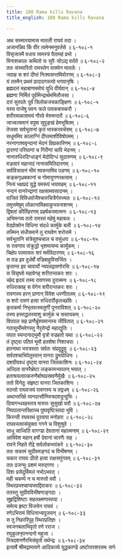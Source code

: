 ```yaml
---
title: 108 Rama kills Ravana
title_english: 108 Rama kills Ravana

---
```


<div class="audioEmbed"  caption="श्रीराम-हरिसीताराममूर्ति-घनपाठिभ्यां वचनम्" src="https://archive.org/download/Ramayana-recitation-Sriram-harisItArAmamUrti-Ghanapaati-v2/Kanda_6/Kanda_6_YK-108-Rama_kills_Ravana_0.mp3"></div>

अथ सस्मारयामास मातली राघवं तदा ।  
अजानन्निव किं वीर त्वमेनमनुवर्तसे ॥ ६-१०८-१  
विसृजास्मै वधाय त्वमस्त्रं पैतामहं प्रभो ।  
विनाशकालः कथितो यः सुरैः सोऽद्य वर्तते ॥ ६-१०८-२  
ततः संस्मारितो रामस्तेन वाक्येन मातलेः ।  
जग्राह स शरं दीप्तं निःश्वसन्तमिवोरगम् ॥ ६-१०८-३  
यं तस्मैन् प्रथमं प्रादादगस्त्यो भगवानृषिः ।  
ब्रह्मदत्तं महाबाणममोघं युधि वीर्यवान् ॥ ६-१०८-४  
ब्रह्मणा निर्मितं पूर्वमिन्द्रार्थममितौजसा ।  
दत्तं सुरपतेः पूर्वं त्रिलोकजयकाङ्क्षिणः ॥ ६-१०८-५  
यस्य वाजेषु पवनः फले पावकबास्करौ ।  
शरीरमाकाशमयं गौरवे मेरुमन्दरौ ॥ ६-१०८-६  
जाज्वल्यमानं वपुषा सुपुङ्खं हेमभूषितम् ।  
तेजसा सर्वभूतानां कृतं भास्करवर्चसम् ॥ ६-१०८-७  
सधूममिव कालाग्निं दीप्तमाशीविषोपमम् ।  
नरनागाश्ववृन्दानां भेदनं क्षिप्रकारिणम् ॥ ६-१०८-८  
द्वाराणां परिघाणां च गिरीणां चापि भेदनम् ।  
नानारुधिरदिग्धाङ्गं मेदोदिग्धं सुदारुणम् ॥ ६-१०८-९  
वज्रसारं महानादं नानासमितिदारणम् ।  
सर्ववित्रासनं भीमं श्वसन्तमिव पन्नगम् ॥ ६-१०८-१०  
कङ्कगृध्रबकानां च गोमायुगणरक्षसाम् ।  
नित्यं भक्षप्रदं युद्धे यमरूपं भयावहम् ॥ ६-१०८-११  
नन्दनं वानरेन्द्राणां रक्षसामवसादनम् ।  
वाजितं विविधर्वाजैश्चारुचित्रैर्गरुत्मतः ॥ ६-१०८-१२  
तमुत्तमेषुम् लोकानामिक्ष्वाकुभयनाशनम् ।  
द्विषतां कीर्तिहरणम् प्रहर्षकरमात्मनः ॥ ६-१०८-१३  
अभिमन्त्र्य ततो रामस्तं महेषुं महाबलः ।  
वेदप्रोक्तेन विधिना संदधे कार्मुके बली ॥ ६-१०८-१४  
तस्मिन् संधीयमाने तु राघवेण शरोत्तमे ।  
सर्वभूतानि संत्रेसुश्चचाल च वसुंधरा ॥ ६-१०८-१५  
स रावणाय संक्रुद्धो भृशमायम्य कार्मुकम् ।  
चिक्षेप परमायत्तः शरं मर्मविदारणम् ॥ ६-१०८-१६  
स वज्र इव दुर्धर्षो वज्रिबाहुविसर्जितः ।  
कृतान्त इव चावार्यो न्यपतद्रावणोरसि ॥ ६-१०८-१७  
स विसृष्तो महावेगह् शरीरान्तकरः शरः ।  
च्छेद हृदयं तस्य रावणस्य दुरात्मनः ॥ ६-१०८-१८  
रुधिराक्तह् स वेगेन शरीरान्तकरः शरः ।  
रावणस्य हरन् प्राणान् विवेश धरणीतलम् ॥ ६-१०८-१९  
स शरो रावणं हत्वा रुधिरार्रीकृतच्छविः ।  
कृतकर्मा निभृतवत्स्वतूणीं पुनराविशत् ॥ ६-१०८-२०  
तस्य हस्तद्धतस्याशु कार्मुकं च ससायकम् ।  
विपपात सह प्राणैर्भ्रुश्यमानस्य जीवितात् ॥ ६-१०८-२१  
गतासुर्भीमवेगस्तु नैरृतेन्द्रो महाद्युतिः ।  
पपात स्यन्दनाद्भूमौ वृत्रो वज्रहतो यथा ॥ ६-१०८-२२  
तं दृष्ट्वा पतितं भूमौ हतशेषा निशाचराः ।  
हतनाथा भयत्रस्ताः सर्वतः संप्रदुद्रुवुः ॥ ६-१०८-२३  
सर्वतश्चाभिपेतुस्तान् वानरा द्रुमयोधिनः ।  
दशग्रीववधं दृष्ट्वा वानरा जितकाशिनः ॥ ६-१०८-२४  
अत्दिता वानरैर्भ्रष्टा लङ्कामभ्यपतन् भयात् ।  
हताश्रयत्वात्करुणैर्बाष्पप्रस्रवणैर्मुखैः ॥ ६-१०८-२५  
ततो विनेदुः संहृष्टा वानरा जितकाशिनः ।  
वदन्तो राघवजयं रावणस्य च तद्वधम् ॥ ६-१०८-२६  
अथान्तरिक्षे व्यनदत्सौम्य्स्त्रिदशदुन्दुभिः ।  
दिव्यगन्धवहस्तत्र मारुतः सुसुखो ववौ ॥ ६-१०८-२७  
निपपातान्तरिक्षाच्च पुष्पवृष्टिस्तदा भुवि ।  
किरन्ती रघवरथं दुरवापा मनोहरा ॥ ६-१०८-२८  
राघवस्तवसंयुक्ता गगने च विशुश्रुवे ।  
साधु साध्विति वागग्य्रा देवतानां महात्मनाम् ॥ ६-१०८-२९  
आविवेश महान् हर्षो देवानां चारणैः सह ।  
रावने निहते रौद्रे सर्वलोकभयंकरे ॥ ६-१०८-३०  
ततः सकामं सुग्रीवमङ्गदं च विभीषणम् ।  
चकार राघवः प्रीतो हत्वा राक्षसपुंगवम् ॥ ६-१०८-३१  
ततः प्रजग्मुः प्रशमं मरुद्गणा ।  
दिशः प्रसेदुर्विमलं नभोऽभवत् ।  
मही चकम्पे न च मारुतो ववौ ।  
स्थिरप्रभश्चाप्यभवद्दिवाकरः ॥ ६-१०८-३२  
ततस्तु सुग्रीवविभीषणाङ्गदाः ।  
सुहृद्विशिष्टाः सहलक्ष्मणास्तदा ।  
समेत्य हृष्टा विजयेन राघवं ।  
रणेऽभिरामं विधिनाभ्यपूजयन् ॥ ६-१०८-३३  
स तु निहररिपुह् स्थिरप्रतिज्ञः ।  
स्वजनबलाभिवृतो रणे रराज ।  
रघुकुलनृपनन्दनो महुजा ।  
स्त्रिदशगणैरभिसंवृतो यथेन्द्रः ॥ ६-१०८-३४  
इत्यार्षे श्रीमद्रामायणे आदिकाव्ये युद्धकाण्डे अष्टोत्तरशरतमः सर्गः